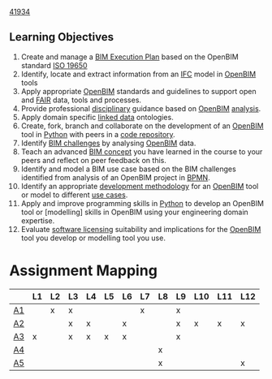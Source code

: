 [41934](/)
## Learning Objectives
1. Create and manage a [BIM Execution Plan] based on the OpenBIM standard [ISO 19650]
2. Identify, locate and extract information from an [IFC] model in [OpenBIM] tools
3. Apply appropriate [OpenBIM] standards and guidelines to support open and [FAIR] data, tools and processes.
4. Provide professional [disciplinary] guidance based on [OpenBIM] [analysis].
5. Apply domain specific [linked data] ontologies.
6. Create, fork, branch and collaborate on the development of an [OpenBIM] tool in [Python] with peers in a [code repository].
7. Identify [BIM challenges] by analysing [OpenBIM] data.
8. Teach an advanced [BIM concept] you have learned in the course to your peers and reflect on peer feedback on this.
9. Identify and model a BIM use case based on the BIM challenges identified from analysis of an OpenBIM project in [BPMN].
10. Identify an appropriate [development methodology] for an [OpenBIM] tool or model to different [use cases].
11. Apply and improve programming skills in [Python] to develop an OpenBIM tool or [modelling] skills in OpenBIM using your engineering domain expertise.
12. Evaluate [software licensing] suitability and implications for the [OpenBIM] tool you develop or modelling tool you use.

# Assignment Mapping

|      | L1 | L2 | L3 | L4 | L5 | L6 | L7 | L8 | L9 | L10 | L11 | L12 |
|------|----|----|----|----|----|----|----|----|----|-----|-----|-----|
| [A1] |    |  x |  x |    |    |    |  x |    | x  |     |     |     |
| [A2] |    |    |  x | x  |    | x  |    |    | x  |  x  |  x  |  x  |
| [A3] | x  |    |  x | x  | x  | x  |    |    | x  |     |     |     |
| [A4] |    |    |    |    |    |    |    | x  |    |     |     |     |
| [A5] |    |    |    |    |    |    |    | x  |    |     |     |  x  |

<!-- links -->
[BIM Execution Plan]: /41934/Concepts/BIMExecutionPlan
[BPMN]: /41934/Concepts/BPMN
[BIM challenges]: /41934/Uses
[development methodology]: /41934/Concepts/DevelopmentMethodology
[disciplinary]: /41934/Focus
[IFC]: /41934/Concepts/IFC
[OpenBIM]: /41934/Concepts/OpenBIM
[Python]: /41934/Concepts/Python
[FAIR]: /41934/Concepts/FAIR
[code repository]: /41934/Concepts/Github
[BIM concept]: /41934/Concepts
[use cases]: /41934/Uses
[modeller]: /41934/Roles/
[software licensing]: /41934/Concepts/SoftwareLicences
[ISO 19650]: /41934/Concepts/ISO19650
[analysis]: /41934/Roles/Analyst
[Linked Data]:/41934/Concepts/LinkedData

[A1]:/41934/Assignments/A1
[A2]:/41934/Assignments/A2
[A3]:/41934/Assignments/A3
[A4]:/41934/Assignments/A4
[A5]:/41934/Assignments/A5
